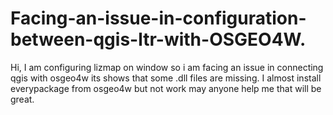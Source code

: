 # Facing-an-issue-in-configuration-between-qgis-ltr-with-OSGEO4W.
Hi, I am configuring lizmap on window so i am facing an issue in connecting qgis with osgeo4w its shows that some .dll files are missing. I almost install everypackage from osgeo4w but not work may anyone help me that will be great.
